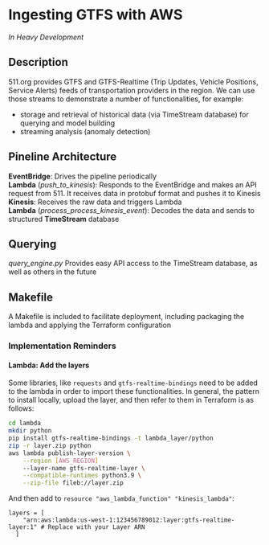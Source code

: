 # Ingesting GTFS with AWS

*In Heavy Development*

## Description

511.org provides GTFS and GTFS-Realtime (Trip Updates, Vehicle Positions, Service Alerts) feeds of transportation providers in the region. We can use those streams to demonstrate a number of functionalities, for example:
- storage and retrieval of historical data (via TimeStream database) for querying and model building
- streaming analysis (anomaly detection)

## Pineline Architecture

**EventBridge**: Drives the pipeline periodically  
**Lambda** (*push_to_kinesis*): Responds to the EventBridge and makes an API request from 511. It receives data in protobuf format and pushes it to Kinesis  
**Kinesis**: Receives the raw data and triggers Lambda  
**Lambda** (*process_process_kinesis_event*): Decodes the data and sends to structured **TimeStream** database  

## Querying

*query_engine.py* Provides easy API access to the TimeStream database, as well as others in the future

## Makefile

A Makefile is included to facilitate deployment, including packaging the lambda and applying the Terraform configuration

### Implementation Reminders

#### Lambda: Add the layers
Some libraries, like `requests` and `gtfs-realtime-bindings` need to be added to the lambda in order to import these functionalities. In general, the pattern to install locally, upload the layer, and then refer to them in Terraform is as follows:

```bash
cd lambda
mkdir python
pip install gtfs-realtime-bindings -t lambda_layer/python
zip -r layer.zip python
aws lambda publish-layer-version \
	--region [AWS_REGION]
    --layer-name gtfs-realtime-layer \
    --compatible-runtimes python3.9 \
    --zip-file fileb://layer.zip
```

And then add to `resource "aws_lambda_function" "kinesis_lambda"`:
```
layers = [
    "arn:aws:lambda:us-west-1:123456789012:layer:gtfs-realtime-layer:1" # Replace with your Layer ARN
  ]
```